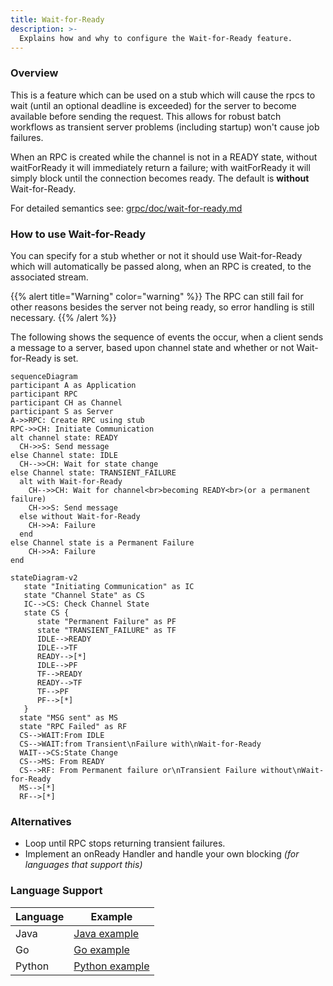 ```yaml
---
title: Wait-for-Ready
description: >-
  Explains how and why to configure the Wait-for-Ready feature.
---
```


### Overview

This is a feature which can be used on a stub which will cause the rpcs to wait
(until an optional deadline is exceeded) for the server to become available
before sending the request.  This allows for robust batch workflows as transient server problems (including
startup) won't cause job failures.

When an RPC is created while the channel is not in a READY state, without
waitForReady it will immediately return a failure; with waitForReady it will
simply block until the connection becomes ready.  The default is **without**
Wait-for-Ready.

For detailed semantics see: [grpc/doc/wait-for-ready.md][grpc doc]

### How to use Wait-for-Ready

You can specify for a stub whether or not it should use Wait-for-Ready which
will automatically be passed along, when an RPC is created, to the associated
stream.

{{% alert title="Warning" color="warning" %}}
 The RPC can still fail for other reasons besides the server not being
ready, so error handling is still necessary.
{{% /alert %}}

The following shows the sequence of events the occur, when a client sends a
message to a server, based upon channel state and whether or not Wait-for-Ready
is set.
```mermaid
sequenceDiagram
participant A as Application
participant RPC
participant CH as Channel
participant S as Server 
A->>RPC: Create RPC using stub
RPC->>CH: Initiate Communication
alt channel state: READY
  CH->>S: Send message
else Channel state: IDLE
  CH-->>CH: Wait for state change
else Channel state: TRANSIENT_FAILURE
  alt with Wait-for-Ready
    CH-->>CH: Wait for channel<br>becoming READY<br>(or a permanent failure)
    CH->>S: Send message
  else without Wait-for-Ready
    CH->>A: Failure
  end
else Channel state is a Permanent Failure
    CH->>A: Failure
end
```
```mermaid
stateDiagram-v2
   state "Initiating Communication" as IC
   state "Channel State" as CS
   IC-->CS: Check Channel State
   state CS {
      state "Permanent Failure" as PF
      state "TRANSIENT_FAILURE" as TF
      IDLE-->READY
      IDLE-->TF
      READY-->[*]
      IDLE-->PF
      TF-->READY
      READY-->TF
      TF-->PF
      PF-->[*]
   }
  state "MSG sent" as MS
  state "RPC Failed" as RF
  CS-->WAIT:From IDLE
  CS-->WAIT:from Transient\nFailure with\nWait-for-Ready
  WAIT-->CS:State Change 
  CS-->MS: From READY
  CS-->RF: From Permanent failure or\nTransient Failure without\nWait-for-Ready
  MS-->[*]
  RF-->[*]

```

### Alternatives

- Loop until RPC stops returning transient failures.
- Implement an onReady Handler and handle your own blocking _(for languages that
  support this)_

### Language Support

| Language | Example           |
|----------|-------------------|
| Java     | [Java example]    |
| Go       | [Go example]      |
| Python   | [Python example]  |

[Java example]: https://github.com/grpc/grpc-java/blob/master/examples/src/main/java/io/grpc/examples/waitforready/WaitForReadyClient.java
[Go example]: https://github.com/grpc/grpc-go/tree/master/examples/features/name_resolving
[Python example]: https://github.com/grpc/grpc/tree/master/examples/python/wait_for_ready
[grpc doc]: https://github.com/grpc/grpc/blob/master/doc/wait-for-ready.md